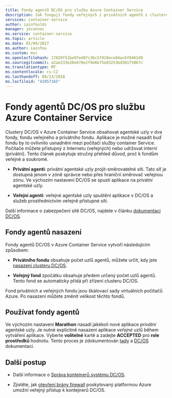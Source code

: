 ```yaml
---
title: Fondy agentů DC/OS pro službu Azure Container Service
description: Jak fungují fondy veřejných i privátních agentů s clusterem Azure Container Service DC/OS
services: container-service
author: iainfoulds
manager: jeconnoc
ms.service: container-service
ms.topic: article
ms.date: 01/04/2017
ms.author: iainfou
ms.custom: mvc
ms.openlocfilehash: 17029f51be9fed8fc36c5f919ece84acbf0461d9
ms.sourcegitcommit: a2ae233e20e670e2f9e6b75e83253bd301f5067c
ms.translationtype: MT
ms.contentlocale: cs-CZ
ms.lasthandoff: 08/13/2018
ms.locfileid: "42057165"
---
```

# <a name="dcos-agent-pools-for-azure-container-service"></a>Fondy agentů DC/OS pro službu Azure Container Service
Clustery DC/OS v Azure Container Service obsahovat agentské uzly v dva fondy, fondu veřejného a privátního fondu. Aplikace je možné nasadit buď fondu by to ovlivnilo usnadnění mezi počítači služby container Service. Počítače můžete přístupný z Internetu (veřejných) nebo udržovat interní (privátní). Tento článek poskytuje stručný přehled důvod, proč k fondům veřejné a soukromé.


* **Privátní agenti**: privátní agentské uzly projít-směrovatelné síti. Tato síť je dostupná jenom v zóně správce nebo přes hraniční směrovač veřejnou zónu. Ve výchozím nastavení DC/OS se spustí aplikace na privátní agentské uzly. 

* **Veřejní agenti**: veřejné agentské uzly spuštění aplikace v DC/OS a služeb prostřednictvím veřejně přístupné síti. 

Další informace o zabezpečení sítě DC/OS, najdete v článku [dokumentaci DC/OS](https://dcos.io/docs/1.8/administration/securing-your-cluster/).

## <a name="deploy-agent-pools"></a>Fondy agentů nasazení

Fondy agentů DC/OS v Azure Container Service vytvoří následujícím způsobem:

* **Privátního fondu** obsahuje počet uzlů agentů, můžete určit, kdy jste [nasazení clusteru DC/OS](container-service-deployment.md). 

* **Veřejný fond** zpočátku obsahuje předem určený počet uzlů agentů. Tento fond se automaticky přidá při zřízení clusteru DC/OS.

Fond privátních a veřejných fondu jsou škálovací sady virtuálních počítačů Azure. Po nasazení můžete změnit velikost těchto fondů.

## <a name="use-agent-pools"></a>Používat fondy agentů
Ve výchozím nastavení **Marathon** nasadí jakékoli nové aplikace *privátní* agentské uzly. Je nutné explicitně nasazení aplikace *veřejné* uzlů během vytváření aplikace. Vyberte **volitelné** kartě a zadejte **ACCEPTED** pro **role prostředků** hodnotu. Tento proces je zdokumentován [tady](container-service-mesos-marathon-ui.md#deploy-a-docker-formatted-container) a [DC/OS](https://dcos.io/docs/1.7/administration/installing/custom/create-public-agent/) dokumentaci.

## <a name="next-steps"></a>Další postup
* Další informace o [Správa kontejnerů systému DC/OS](container-service-mesos-marathon-ui.md).

* Zjistěte, jak [otevření brány firewall](container-service-enable-public-access.md) poskytovaný platformou Azure umožní veřejný přístup k kontejnerů DC/OS.

